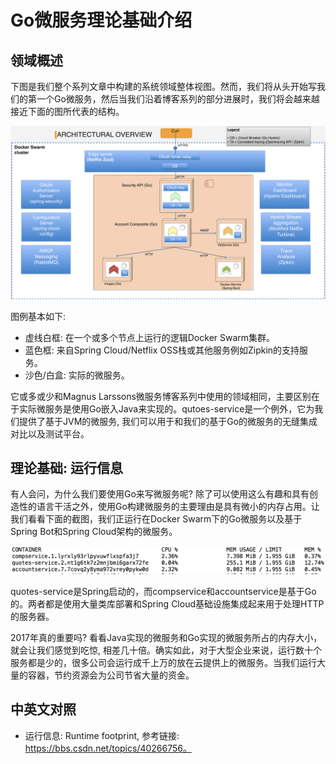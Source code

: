 Go微服务理论基础介绍
=========================

## 领域概述

下图是我们整个系列文章中构建的系统领域整体视图。然而，我们将从头开始写我们的第一个Go微服务，然后当我们沿着博客系列的部分进展时，我们将会越来越接近下面的图所代表的结构。

![](images/part1-overview.png)

图例基本如下:

- 虚线白框: 在一个或多个节点上运行的逻辑Docker Swarm集群。
- 蓝色框: 来自Spring Cloud/Netflix OSS栈或其他服务例如Zipkin的支持服务。
- 沙色/白盒: 实际的微服务。

它或多或少和Magnus Larssons微服务博客系列中使用的领域相同，主要区别在于实际微服务是使用Go嵌入Java来实现的。qutoes-service是一个例外，它为我们提供了基于JVM的微服务, 我们可以用于和我们的基于Go的微服务的无缝集成对比以及测试平台。

## 理论基础: 运行信息
有人会问，为什么我们要使用Go来写微服务呢? 除了可以使用这么有趣和具有创造性的语言干活之外，使用Go构建微服务的主要理由是具有微小的内存占用。让我们看看下面的截图，我们正运行在Docker Swarm下的Go微服务以及基于Spring Bot和Spring Cloud架构的微服务。

![](images/part-1-stats.png)

quotes-service是Spring启动的，而compservice和accountservice是基于Go的。两者都是使用大量类库部署和Spring Cloud基础设施集成起来用于处理HTTP的服务器。

2017年真的重要吗? 看看Java实现的微服务和Go实现的微服务所占的内存大小，就会让我们感觉到吃惊, 相差几十倍。确实如此，对于大型企业来说，运行数十个服务都是少的，很多公司会运行成千上万的放在云提供上的微服务。当我们运行大量的容器，节约资源会为公司节省大量的资金。

## 中英文对照
- 运行信息: Runtime footprint, 参考链接: https://bbs.csdn.net/topics/40266756。

